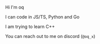 Hi I'm oq

I can code in JS/TS, Python and Go

I am trying to learn C++

You can reach out to me on discord (`@oq_x`)
